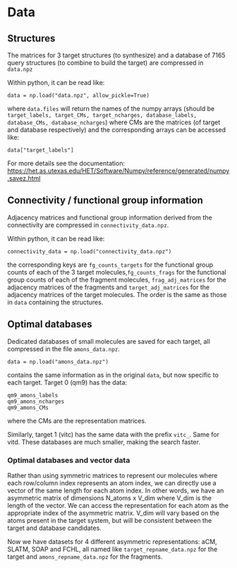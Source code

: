 # Data
## Structures
The matrices for 3 target structures (to synthesize) and a database of 7165 query structures (to combine to build the target)
are compressed in `data.npz` 

Within python, it can be read like: 
```
data = np.load("data.npz", allow_pickle=True)
```

where `data.files` will return the names of the numpy arrays (should be `target_labels, target_CMs, target_ncharges, database_labels, database_CMs, database_ncharges`) 
where CMs are the matrices (of target and database respectively) and the corresponding arrays can be accessed like: 

```
data["target_labels"]
```

For more details see the documentation: 
https://het.as.utexas.edu/HET/Software/Numpy/reference/generated/numpy.savez.html

## Connectivity / functional group information
Adjacency matrices and functional group information derived from the connectivity are compressed in `connectivity_data.npz`. 

Within python, it can be read like:
```
connectivity_data = np.load("connectivity_data.npz")
```

the corresponding keys are `fg_counts_targets` for the functional group counts of each of the 3 target molecules,`fg_counts_frags` for the functional group counts of
each of the fragment molecules, `frag_adj_matrices` for the adjacency matrices of the fragments and `target_adj_matrices` for the adjacency matrices of the target molecules.
The order is the same as those in `data` containing the structures.  

## Optimal databases 
Dedicated databases of small molecules are saved for each target, all compressed in the file `amons_data.npz`.

```
data = np.load("amons_data.npz")
```

contains the same information as in the original `data`, but now specific to each target. 
Target 0 (qm9) has the data: 
```
qm9_amons_labels
qm9_amons_ncharges
qm9_amons_CMs
```
where the CMs are the representation matrices. 

Similarly, target 1 (vitc) has the same data with the prefix `vitc_`. Same for vitd. These databases are much smaller, making the search faster.

### Optimal databases and vector data 
Rather than using symmetric matrices to represent our molecules where each row/column index represents an atom index, we can directly use a vector of the same length for each atom index. 
In other words, we have an asymmetric matrix of dimensions N_atoms x V_dim where V_dim is the length of the vector. We can access the representation for each atom as the appropriate index
of the asymmetric matrix. V_dim will vary based on the atoms present in the target system, but will be consistent between the target and database candidates.

Now we have datasets for 4 different asymmetric representations: aCM, SLATM, SOAP and FCHL, all named like `target_repname_data.npz` for the target and `amons_repname_data.npz` for the fragments.

